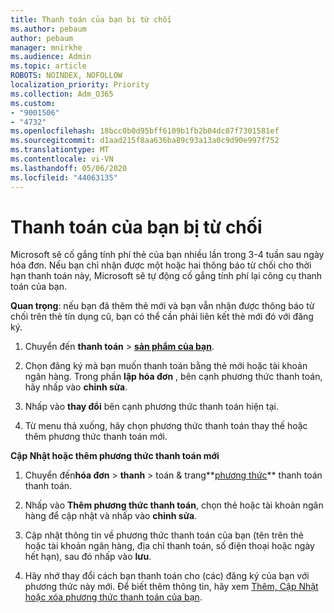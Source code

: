 ```yaml
---
title: Thanh toán của bạn bị từ chối
ms.author: pebaum
author: pebaum
manager: mnirkhe
ms.audience: Admin
ms.topic: article
ROBOTS: NOINDEX, NOFOLLOW
localization_priority: Priority
ms.collection: Adm_O365
ms.custom:
- "9001506"
- "4732"
ms.openlocfilehash: 18bcc0b0d95bff6109b1fb2b04dc07f7301581ef
ms.sourcegitcommit: d1aad215f8aa636ba89c93a13a0c9d90e997f752
ms.translationtype: MT
ms.contentlocale: vi-VN
ms.lasthandoff: 05/06/2020
ms.locfileid: "44063135"
---
```

# <a name="your-payment-was-declined"></a>Thanh toán của bạn bị từ chối

Microsoft sẽ cố gắng tính phí thẻ của bạn nhiều lần trong 3-4 tuần sau ngày hóa đơn.  Nếu bạn chỉ nhận được một hoặc hai thông báo từ chối cho thời hạn thanh toán này, Microsoft sẽ tự động cố gắng tính phí lại công cụ thanh toán của bạn.  

**Quan trọng**: nếu bạn đã thêm thẻ mới và bạn vẫn nhận được thông báo từ chối trên thẻ tín dụng cũ, bạn có thể cần phải liên kết thẻ mới đó với đăng ký.

1. Chuyển đến **thanh toán** > **[sản phẩm của bạn](https://go.microsoft.com/fwlink/p/?linkid=842054)**.

2. Chọn đăng ký mà bạn muốn thanh toán bằng thẻ mới hoặc tài khoản ngân hàng. Trong phần **lập hóa đơn** , bên cạnh phương thức thanh toán, hãy nhấp vào **chỉnh sửa**.

3. Nhấp vào **thay đổi** bên cạnh phương thức thanh toán hiện tại.

4. Từ menu thả xuống, hãy chọn phương thức thanh toán thay thế hoặc thêm phương thức thanh toán mới.

**Cập Nhật hoặc thêm phương thức thanh toán mới**

1. Chuyển đến**hóa đơn** >  **thanh** > toán & trang**[phương thức](https://go.microsoft.com/fwlink/p/?linkid=2018806)** thanh toán thanh toán.

2. Nhấp vào **Thêm phương thức thanh toán**, chọn thẻ hoặc tài khoản ngân hàng để cập nhật và nhấp vào **chỉnh sửa**.

3. Cập nhật thông tin về phương thức thanh toán của bạn (tên trên thẻ hoặc tài khoản ngân hàng, địa chỉ thanh toán, số điện thoại hoặc ngày hết hạn), sau đó nhấp vào **lưu**.

4. Hãy nhớ thay đổi cách bạn thanh toán cho (các) đăng ký của bạn với phương thức này mới. Để biết thêm thông tin, hãy xem [Thêm, Cập Nhật hoặc xóa phương thức thanh toán của bạn](https://go.microsoft.com/fwlink/?linkid=2118133).
